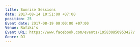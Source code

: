 ```yaml
---
title: Sunrise Sessions
date: 2017-08-14 10:51:00 +07:00
position: 25
Event date: 2017-08-19 00:00:00 +07:00
Venue: Rafiki's
Event URL: https://www.facebook.com/events/195830850953427/
Genre: DJ
---
```


